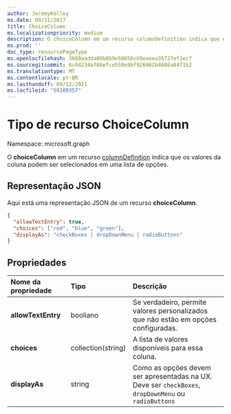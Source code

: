 ```yaml
---
author: JeremyKelley
ms.date: 09/11/2017
title: ChoiceColumn
ms.localizationpriority: medium
description: O choiceColumn em um recurso columnDefinition indica que os valores da coluna podem ser selecionados em uma lista de opções.
ms.prod: ''
doc_type: resourcePageType
ms.openlocfilehash: 3660aadda00b8b9e50856cb9eeeea35727ef1ecf
ms.sourcegitcommit: 6c04234af08efce558e9bf926062b4686a84f1b2
ms.translationtype: MT
ms.contentlocale: pt-BR
ms.lasthandoff: 09/12/2021
ms.locfileid: "59109357"
---
```

# <a name="choicecolumn-resource-type"></a>Tipo de recurso ChoiceColumn

Namespace: microsoft.graph

O **choiceColumn** em um recurso [columnDefinition](columndefinition.md) indica que os valores da coluna podem ser selecionados em uma lista de opções.

## <a name="json-representation"></a>Representação JSON

Aqui está uma representação JSON de um recurso **choiceColumn**.
<!-- { "blockType": "resource", "@odata.type": "microsoft.graph.choiceColumn" } -->

```json
{
  "allowTextEntry": true,
  "choices": ["red", "blue", "green"],
  "displayAs": "checkBoxes | dropDownMenu | radioButtons"
}
```

## <a name="properties"></a>Propriedades

| Nome da propriedade      | Tipo               | Descrição
|:-------------------|:-------------------|:----------------------------------------------
| **allowTextEntry** | booliano            | Se verdadeiro, permite valores personalizados que não estão em opções configuradas.
| **choices**        | collection(string) | A lista de valores disponíveis para essa coluna.
| **displayAs**      | string             | Como as opções devem ser apresentadas na UX. Deve ser `checkBoxes`, `dropDownMenu` ou `radioButtons`


<!-- {
  "type": "#page.annotation",
  "description": "",
  "keywords": "",
  "section": "documentation",
  "suppressions": [
    "Warning: /api-reference/v1.0/resources/choicecolumn.md:
      Found potential enums in resource example that weren't defined in a table:(checkBoxes,dropDownMenu,radioButtons) are in resource, but () are in table"
  ],
  "tocPath": "Resources/ChoiceColumn"
} -->


